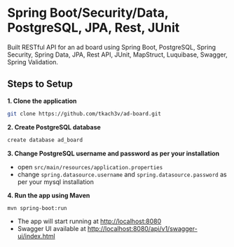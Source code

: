 # Spring Boot/Security/Data, PostgreSQL, JPA, Rest, JUnit

Built RESTful API for an ad board using Spring Boot, PostgreSQL, Spring Security, Spring Data, JPA, Rest API, JUnit, MapStruct, Luquibase, Swagger, Spring Validation.

## Steps to Setup

**1. Clone the application**

```bash
git clone https://github.com/tkach3v/ad-board.git
```

**2. Create PostgreSQL database**
```bash
create database ad_board
```

**3. Change PostgreSQL username and password as per your installation**

+ open `src/main/resources/application.properties`
+ change `spring.datasource.username` and `spring.datasource.password` as per your mysql installation

**4. Run the app using Maven**

```bash
mvn spring-boot:run
```

- The app will start running at <http://localhost:8080>
- Swagger UI available at <http://localhost:8080/api/v1/swagger-ui/index.html>
